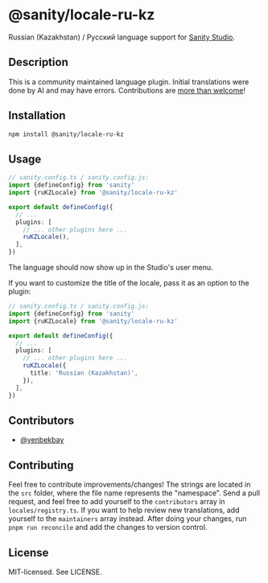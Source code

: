 # @sanity/locale-ru-kz

Russian (Kazakhstan) / Русский language support for [Sanity Studio](https://www.sanity.io/).

## Description

This is a community maintained language plugin. Initial translations were done by AI and may have errors. Contributions are [more than welcome](#contributing)!

## Installation

```sh
npm install @sanity/locale-ru-kz
```

## Usage

```ts
// sanity.config.ts / sanity.config.js:
import {defineConfig} from 'sanity'
import {ruKZLocale} from '@sanity/locale-ru-kz'

export default defineConfig({
  // ...
  plugins: [
    // ... other plugins here ...
    ruKZLocale(),
  ],
})
```

The language should now show up in the Studio's user menu.

If you want to customize the title of the locale, pass it as an option to the plugin:

```ts
// sanity.config.ts / sanity.config.js:
import {defineConfig} from 'sanity'
import {ruKZLocale} from '@sanity/locale-ru-kz'

export default defineConfig({
  // ...
  plugins: [
    // ... other plugins here ...
    ruKZLocale({
      title: 'Russian (Kazakhstan)',
    }),
  ],
})
```

## Contributors

- [@yenbekbay](https://github.com/yenbekbay)

## Contributing

Feel free to contribute improvements/changes! The strings are located in the `src` folder, where the file name represents the "namespace". Send a pull request, and feel free to add yourself to the `contributors` array in `locales/registry.ts`. If you want to help review new translations, add yourself to the `maintainers` array instead. After doing your changes, run `pnpm run reconcile` and add the changes to version control.

## License

MIT-licensed. See LICENSE.
